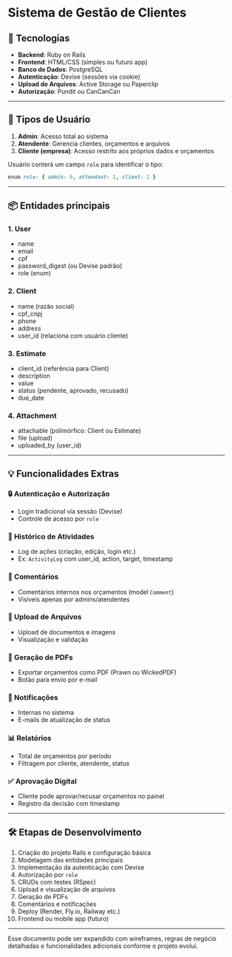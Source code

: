 
# Sistema de Gestão de Clientes

## 🧱 Tecnologias
- **Backend**: Ruby on Rails
- **Frontend**: HTML/CSS (simples ou futuro app)
- **Banco de Dados**: PostgreSQL
- **Autenticação**: Devise (sessões via cookie)
- **Upload de Arquivos**: Active Storage ou Paperclip
- **Autorização**: Pundit ou CanCanCan

---

## 👤 Tipos de Usuário
1. **Admin**: Acesso total ao sistema  
2. **Atendente**: Gerencia clientes, orçamentos e arquivos  
3. **Cliente (empresa)**: Acesso restrito aos próprios dados e orçamentos  

Usuário conterá um campo `role` para identificar o tipo:
```ruby
enum role: { admin: 0, attendant: 1, client: 2 }
```

---

## 📦 Entidades principais

### 1. User
- name  
- email  
- cpf
- password_digest (ou Devise padrão)  
- role (enum)  

### 2. Client
- name (razão social)  
- cpf_cnpj
- phone  
- address  
- user_id (relaciona com usuário cliente)  

### 3. Estimate
- client_id (referência para Client)  
- description  
- value  
- status (pendente, aprovado, recusado)  
- due_date  

### 4. Attachment
- attachable (polimórfico: Client ou Estimate)  
- file (upload)  
- uploaded_by (user_id)  

---

## 💡 Funcionalidades Extras

### 🔒 Autenticação e Autorização
- Login tradicional via sessão (Devise)  
- Controle de acesso por `role`  

### 📜 Histórico de Atividades
- Log de ações (criação, edição, login etc.)  
- Ex: `ActivityLog` com user_id, action, target, timestamp  

### 💬 Comentários
- Comentários internos nos orçamentos (model `Comment`)  
- Visíveis apenas por admins/atendentes  

### 📁 Upload de Arquivos
- Upload de documentos e imagens  
- Visualização e validação  

### 📄 Geração de PDFs
- Exportar orçamentos como PDF (Prawn ou WickedPDF)  
- Botão para envio por e-mail  

### 🔔 Notificações
- Internas no sistema  
- E-mails de atualização de status  

### 📊 Relatórios
- Total de orçamentos por período  
- Filtragem por cliente, atendente, status  

### ✅ Aprovação Digital
- Cliente pode aprovar/recusar orçamentos no painel  
- Registro da decisão com timestamp  

---

## 🛠️ Etapas de Desenvolvimento
1. Criação do projeto Rails e configuração básica  
2. Modelagem das entidades principais  
3. Implementação da autenticação com Devise  
4. Autorização por `role`  
5. CRUDs com testes (RSpec)  
6. Upload e visualização de arquivos  
7. Geração de PDFs  
8. Comentários e notificações  
9. Deploy (Render, Fly.io, Railway etc.)  
10. Frontend ou mobile app (futuro)  

---

Esse documento pode ser expandido com wireframes, regras de negócio detalhadas e funcionalidades adicionais conforme o projeto evolui.
